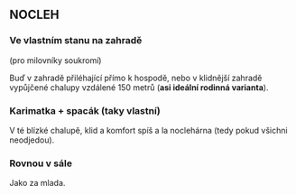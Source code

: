 ## NOCLEH

### Ve vlastním stanu na zahradě
(pro milovníky soukromí)

Buď v zahradě přiléhající přímo k hospodě, nebo v klidnější zahradě vypůjčené chalupy vzdálené 150 metrů (**asi ideální rodinná varianta**).

### Karimatka + spacák (taky vlastní)

V té blízké chalupě, klid a komfort spíš a la noclehárna (tedy pokud všichni neodjedou).

### Rovnou v sále

Jako za mlada.
